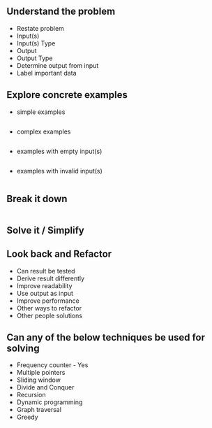 ## Understand the problem
* Restate problem
* Input(s)
* Input(s) Type
* Output
* Output Type
* Determine output from input
* Label important data

## Explore concrete examples
* simple examples
```

```

* complex examples
```

```

* examples with empty input(s)
```

```

* examples with invalid input(s)
```

```

## Break it down
```

```

## Solve it / Simplify

## Look back and Refactor
* Can result be tested
* Derive result differently
* Improve readability
* Use output as input
* Improve performance
* Other ways to refactor
* Other people solutions

## Can any of the below techniques be used for solving
* Frequency counter - Yes
* Multiple pointers
* Sliding window
* Divide and Conquer
* Recursion
* Dynamic programming
* Graph traversal
* Greedy
